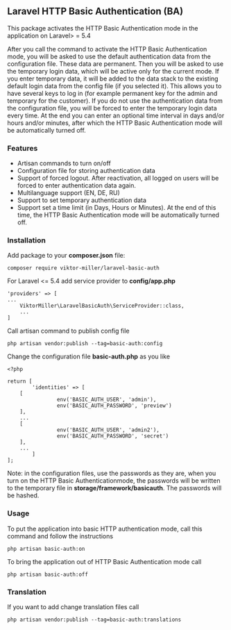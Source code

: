 ## Laravel HTTP Basic Authentication (BA) ##

This package activates the HTTP Basic Authentication mode in the application on Laravel> = 5.4

After you call the command to activate the HTTP Basic Authentication mode, you will be asked to use the default authentication data from the configuration file. These data are permanent. Then you will be asked to use the temporary login data, which will be active only for the current mode. If you enter temporary data, it will be added to the data stack to the existing default login data from the config file (if you selected it). This allows you to have several keys to log in (for example permanent key for the admin and temporary for the customer).
If you do not use the authentication data from the configuration file, you will be forced to enter the temporary login data every time. 
At the end you can enter an optional time interval in days and/or hours and/or minutes, after which the HTTP Basic Authentication mode will be automatically turned off.

### Features ###

- Artisan commands to turn on/off
- Configuration file for storing authentication data
- Support of forced logout. After reactivation, all logged on users will be forced to enter authentication data again.
- Multilanguage support (EN, DE, RU)
- Support to set temporary authentication data
- Support set a time limit (in Days, Hours or Minutes). At the end of this time, the HTTP Basic Authentication mode will be automatically turned off.

### Installation ###

Add package to your **composer.json** file:

    composer require viktor-miller/laravel-basic-auth
	
For Laravel <= 5.4 add service provider to **config/app.php**

    'providers' => [
   	...
      	ViktorMiller\LaravelBasicAuth\ServiceProvider::class,
      	...
    ]

Call artisan command to publish config file
	
    php artisan vendor:publish --tag=basic-auth:config
	
Change the configuration file **basic-auth.php** as you like
	
    <?php
	
	return [
            'identities' => [
		[
                    env('BASIC_AUTH_USER', 'admin'), 
                    env('BASIC_AUTH_PASSWORD', 'preview')
		],
		...
		[
                    env('BASIC_AUTH_USER', 'admin2'), 
                    env('BASIC_AUTH_PASSWORD', 'secret')
		],
		...
            ]
	];

Note: in the configuration files, use the passwords as they are, when you turn on the HTTP Basic Authenticationmode, the passwords will be written to the temporary file in **storage/framework/basicauth**. The passwords will be hashed.

### Usage ###

To put the application into basic HTTP authentication mode, call this command and follow the instructions

    php artisan basic-auth:on

To bring the application out of HTTP Basic Authentication mode call

    php artisan basic-auth:off

### Translation ###

If you want to add change translation files call

    php artisan vendor:publish --tag=basic-auth:translations
